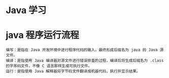 # Java 学习

# java 程序运行流程

```
编写：是指在 Java 开发环境中进行程序代码的输入，最终形成后缀名为 java 的 Java 源文件。
编译：是指使用 Java 编译器对源文件进行错误排査的过程，编译后将生成后缀名为 .class 的字芾码文件，不像 C 语言那样生成可执行文件。
运行：是指使用 Java 解释器将字节码文件翻译成机器代码，执行并显示结果。

```
